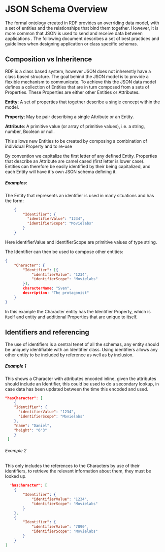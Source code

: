 # JSON Schema Overview

The formal ontology created in RDF provides an overriding data model, with a set of entities and the relationships that bind them together. However,  it is more common that  JSON is used to send and receive data between applications . The following document describes a set of best practices and guidelines when designing application or class specific schemas.

## Composition vs Inheritence

RDF is a class based system, however JSON does not inherently have a class based structure. The goal behind the JSON model is to provide a flexible mechanism to communicate. To achieve this the JSON data model defines a collection of Entities that are in turn composed from a sets of Properties. These Properties are either other Entities or Attributes.

**Entity**: A set of properties that together describe a single concept within the model.

**Property**: May be <key><value> pair describing a single Attribute or an Entity.

**Attribute**: A primitive value (or array of primitive values), i.e. a string, number, Boolean or null.

This allows new Entities to be created by composing a combination of individual Property and to re-use

By convention we capitalize the first letter of any defined Entity. Properties that describe an Attribute are camel cased (first letter is lower case). Entities can therefore be easily identified by their being capitalized, and each Entity will have it's own JSON schema defining it.

##### Examples:

The Entity that represents an identifier is used in many situations and has the form:

```json
    {
        "Identifier": {
          "identifierValue": "1234",
          "identifierScope": "Movielabs"
        }
    }
```

Here identifierValue and identifierScope are primitive values of type string.

The Identifier can then be used to compose other entities:

```JSON
{
    "Character": {
        "Identifier": [{
            "identifierValue": "1234",
            "identifierScope": "Movielabs"
        }],
        characterName: "Sven",
        description: "The protagonist"
    }
}
```

In this example the Character entity has the Identifier Property, which is itself and entity and additional Properties that are unique to itself.





## Identifiers and referencing

The use of identifiers is a central tenet of all the schemas, any entity should be uniquely identifiable with an Identifier class. Using identifiers allows any other entity to be included by reference as well as by inclusion. 

##### Example 1

This shows a Character with attributes encoded inline, given the attributes should include an Identifier, this could be used to do a secondary lookup, in case data has been updated between the time this encoded and used.

```JSON
"hasCharacter": [
    {
    "Identifier": {
      "identifierValue": "1234",
      "identifierScope": "Movielabs"
    },
    "name": "Daniel",
    "height": "6'3"
	}
 ]
```



###### Example 2

This only includes the references to the Characters by use of their identifiers, to retrieve the relevant information about them, they must be looked up.

```JSON
  "hasCharacter": [
 	{
    	"Identifier": {
        	"identifierValue": "1234",
        	"identifierScope": "Movielabs"
        }
    },
    {
    	"Identifier": {
    		"identifierValue": "7890",
    		"identifierScope": "Movielabs"
    	}
  	}   
]
```

